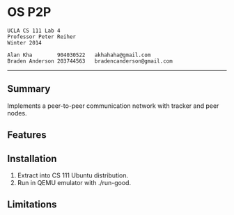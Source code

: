 OS P2P
===================
	UCLA CS 111 Lab 4
	Professor Peter Reiher
	Winter 2014

	Alan Kha		904030522	akhahaha@gmail.com
	Braden Anderson 203744563	bradencanderson@gmail.com
-------------------------------------------------------------------------------
Summary
---------------
Implements a peer-to-peer communication network with tracker and peer nodes.

Features
---------------


Installation
---------------
1. Extract into CS 111 Ubuntu distribution.
2. Run in QEMU emulator with ./run-good.

Limitations
---------------
